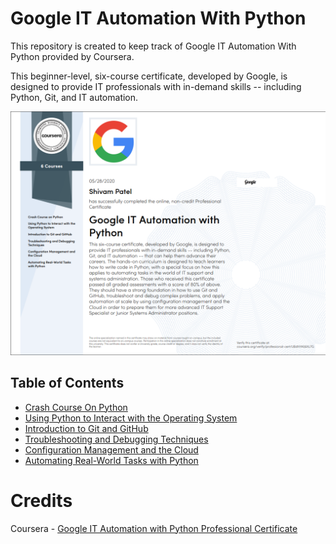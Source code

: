 Google IT Automation With Python
================================

This repository is created to keep track of Google IT Automation With Python provided by Coursera. 

This beginner-level, six-course certificate, developed by Google, is designed to provide IT professionals with in-demand skills -- including Python, Git, and IT automation.

![final_certificate](assets/final_certificate.png)

Table of Contents
------------------

- [Crash Course On Python](https://github.com/shivampatel22/google-it-automation-with-python-specialization/tree/main/C1-Crash-Course-On-Python/Wordcloud)
- [Using Python to Interact with the Operating System](https://github.com/shivampatel22/google-it-automation-with-python-specialization/tree/main/C2-Interacting-with-OS-using-python)
- [Introduction to Git and GitHub](https://github.com/shivampatel22/google-it-automation-with-python-specialization/tree/main/C3-Introduction-to-git-and-github)
- [Troubleshooting and Debugging Techniques](https://github.com/shivampatel22/google-it-automation-with-python-specialization/tree/main/C4-Troubleshooting-and-debugging-techniques)
- [Configuration Management and the Cloud](https://github.com/shivampatel22/google-it-automation-with-python-specialization/tree/main/C5-Configuration-management-and-the-cloud)
- [Automating Real-World Tasks with Python](https://github.com/shivampatel22/google-it-automation-with-python-specialization/tree/main/C6-Automating-real-world-tasks-with-python)

Credits
=======

Coursera - [Google IT Automation with Python Professional Certificate](https://www.coursera.org/professional-certificates/google-it-automation)

